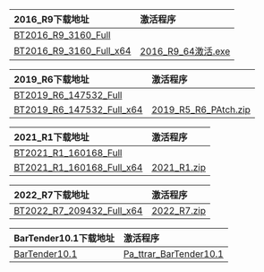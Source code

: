 <b>2016_R9下载地址</b> | <b>激活程序</b>
:---------- | :----------
[BT2016_R9_3160_Full](https://downloads1.bartendersoftware.com.cn/BarTender/11.0/BT2016_R9_3160_Full.exe)  | 
[BT2016_R9_3160_Full_x64](https://downloads1.bartendersoftware.com.cn/BarTender/11.0/BT2016_R9_3160_Full_x64.exe)  | [2016_R9_64激活.exe](http://app.2019k.cn/bt/2016_R9_64激活.exe)

<b>2019_R6下载地址</b> | <b>激活程序</b>
:---------- | :----------
[BT2019_R6_147532_Full](https://downloads1.bartendersoftware.com.cn/BarTender/11.1/BT2019_R6_147532_Full.exe)  | 
[BT2019_R6_147532_Full_x64](https://downloads1.bartendersoftware.com.cn/BarTender/11.1/BT2019_R6_147532_Full_x64.exe)  | [2019_R5_R6_PAtch.zip](http://app.2019k.cn/bt/2019_R5_R6_PAtch.zip)

<b>2021_R1下载地址</b> | <b>激活程序</b>
:---------- | :----------
[BT2021_R1_160168_Full](https://downloads1.bartendersoftware.com.cn/BarTender/11.2/BT2021_R1_160168_Full.exe)  | 
[BT2021_R1_160168_Full_x64](https://downloads1.bartendersoftware.com.cn/BarTender/11.2/BT2021_R1_160168_Full_x64.exe)  | [2021_R1.zip](http://app.2019k.cn/bt/2021_R1.zip)

<b>2022_R7下载地址</b> | <b>激活程序</b>
:---------- | :----------
[BT2022_R7_209432_Full_x64](https://d94r2itylgwnp.cloudfront.net/BarTender/11.3/BT2022_R7_209432_Full_x64.exe)  | [2022_R7.zip](http://app.2019k.cn/bt/2022_R7.zip)


<b>BarTender10.1下载地址</b> | <b>激活程序</b>
:---------- | :----------
[BarTender10.1](https://flist.2091k.cn/down/4g3tzo5ysxw/928399498/BarTender10.1.zip)  | [Pa_ttrar_BarTender10.1](http://app.2019k.cn/bt/Pa_ttrar_BarTender10.1.exe)
